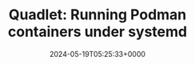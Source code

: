 ---
title: 'Quadlet: Running Podman containers under systemd'
slug: 20240519T052533
date: 2024-05-19T05:25:33+0000
params:
  url: https://mo8it.com/blog/quadlet/
tags:
- podman
- systemd
- docker
---